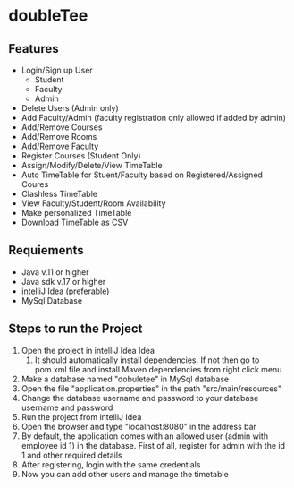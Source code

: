# doubleTee

## Features
  
- Login/Sign up User
  - Student
  - Faculty
  - Admin
- Delete Users (Admin only)
- Add Faculty/Admin (faculty registration only allowed if added by admin)
- Add/Remove Courses
- Add/Remove Rooms
- Add/Remove Faculty
- Register Courses (Student Only)
- Assign/Modify/Delete/View TimeTable
- Auto TimeTable for Stuent/Faculty based on Registered/Assigned Coures
- Clashless TimeTable
- View Faculty/Student/Room Availability
- Make personalized TimeTable
- Download TimeTable as CSV

## Requiements

- Java v.11 or higher
- Java sdk v.17 or higher
- intelliJ Idea (preferable)
- MySql Database

## Steps to run the Project

1. Open the project in intelliJ Idea Idea
   1. It should automatically install dependencies. If not then go to pom.xml file and install Maven dependencies from right click menu
2. Make a database named "dobuletee" in MySql database
3. Open the file "application.properties" in the path "src/main/resources"
4. Change the database username and password to your database username and password
5. Run the project from intelliJ Idea
6. Open the browser and type "localhost:8080" in the address bar
7. By default, the application comes with an allowed user (admin with employee id 1) in the database. First of all, register for admin with the id 1 and other required details
8. After registering, login with the same credentials
9. Now you can add other users and manage the timetable
